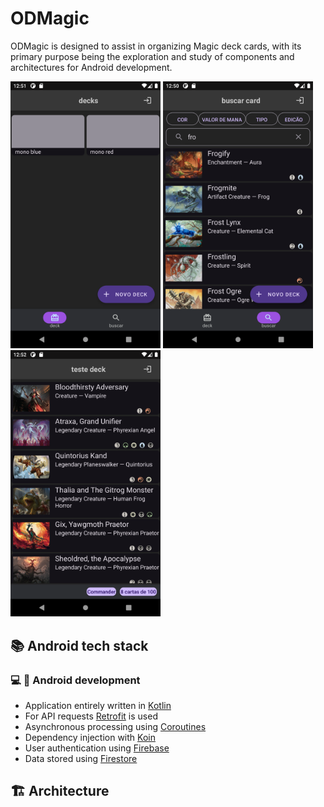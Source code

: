 # ODMagic
ODMagic is designed to assist in organizing Magic deck cards, with its primary purpose being the exploration and study of components and architectures for Android development.

<img src="/assets/deck_screen.png" width="240" /> <img src="/assets/search_screen.png" width="240" /> <img src="/assets/deck_detail_screen.png" width="240" />

## 📚 Android tech stack

### :computer: 🤖 Android development
- Application entirely written in [Kotlin](https://kotlinlang.org)
- For API requests [Retrofit](https://square.github.io/retrofit/) is used
- Asynchronous processing using [Coroutines](https://kotlin.github.io/kotlinx.coroutines/)
- Dependency injection with [Koin](https://insert-koin.io)
- User authentication using [Firebase](https://firebase.google.com/)
- Data stored using [Firestore](https://firebase.google.com/docs/firestore)

## :building_construction: Architecture
